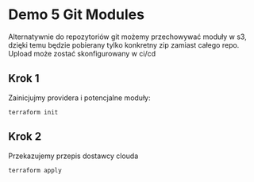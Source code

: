 # Demo 5 Git Modules
Alternatywnie do repozytoriów git możemy przechowywać moduły w s3, dzięki temu będzie pobierany tylko konkretny zip zamiast całego repo. Upload może zostać skonfigurowany w ci/cd

## Krok 1
Zainicjujmy providera i potencjalne moduły:
```
terraform init
```

## Krok 2
Przekazujemy przepis dostawcy clouda
```
terraform apply
```